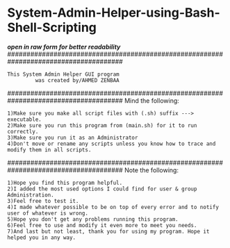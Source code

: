 # System-Admin-Helper-using-Bash-Shell-Scripting
***open in raw form for better readability***
######################################################################################

	This System Admin Helper GUI program
     	     was created by/AHMED ZENBAA

######################################################################################
Mind the following:

	1)Make sure you make all script files with (.sh) suffix ---> executable.
	2)Make sure you run this program from (main.sh) for it to run correctly.
	3)Make sure you run it as an Administrator
	4)Don't move or rename any scripts unless you know how to trace and modify them in all scripts.

######################################################################################
Note the following:

	1)Hope you find this program helpful.
	2)I added the most used options I could find for user & group Administration.
	3)Feel free to test it.
	4)I made whatever possible to be on top of every error and to notify user of whatever is wrong.
	5)Hope you don't get any problems running this program.
	6)Feel free to use and modify it even more to meet you needs.
	7)And last but not least, thank you for using my program. Hope it helped you in any way.
